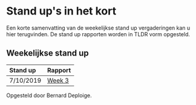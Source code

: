 # Stand up's in het kort

Een korte samenvatting van de weekelijkse stand up vergaderingen kan u hier terugvinden. 
De stand up rapporten worden in TLDR vorm opgesteld.


## Weekelijkse stand up
| Stand up | Rapport |
| :--- | :---       |
|7/10/2019|[Week 3](Week3.md)|

Opgesteld door Bernard Deploige.